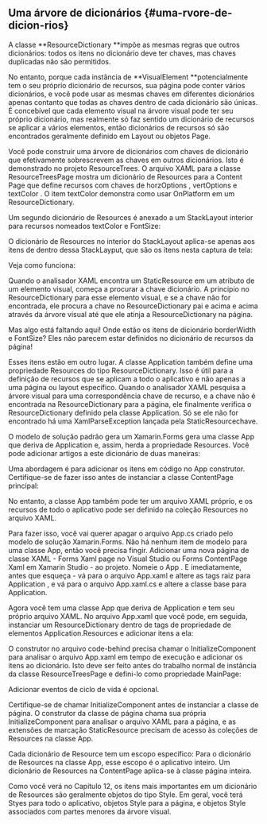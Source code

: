 ## Uma árvore de dicionários {#uma-rvore-de-dicion-rios}

A classe **ResourceDictionary **impõe as mesmas regras que outros dicionários: todos os itens no dicionário deve ter chaves, mas chaves duplicadas não são permitidos.

No entanto, porque cada instância de **VisualElement **potencialmente tem o seu próprio dicionário de recursos, sua página pode conter vários dicionários, e você pode usar as mesmas chaves em diferentes dicionários apenas contanto que todas as chaves dentro de cada dicionário são únicas. É concebível que cada elemento visual na árvore visual pode ter seu próprio dicionário, mas realmente só faz sentido um dicionário de recursos se aplicar a vários elementos, então dicionários de recursos só são encontrados geralmente definido em Layout ou objetos Page.

Você pode construir uma árvore de dicionários com chaves de dicionário que efetivamente sobrescrevem as chaves em outros dicionários. Isto é demonstrado no projeto ResourceTrees. O arquivo XAML para a classe ResourceTreesPage mostra um dicionário de Resources para a Content Page que define recursos com chaves de horzOptions , vertOptions e textColor . O item textColor demonstra como usar OnPlatform em um ResourceDictionary.

Um segundo dicionário de Resources é anexado a um StackLayout interior para recursos nomeados textColor e FontSize:

O dicionário de Resources no interior do StackLayout aplica-se apenas aos itens de dentro dessa StackLayput, que são os itens nesta captura de tela:

Veja como funciona:

Quando o analisador XAML encontra um StaticResource em um atributo de um elemento visual, começa a procurar a chave dicionário. A principio no ResourceDictionary para esse elemento visual, e se a chave não for encontrada, ele procura a chave no ResourceDictionary pai e acima e acima através da árvore visual até que ele atinja a ResourceDictionary na página.

Mas algo está faltando aqui! Onde estão os itens de dicionário borderWidth e FontSize? Eles não parecem estar definidos no dicionário de recursos da página!

Esses itens estão em outro lugar. A classe Application também define uma propriedade Resources do tipo ResourceDictionary. Isso é útil para a definição de recursos que se aplicam a todo o aplicativo e não apenas a uma página ou layout específico. Quando o analisador XAML pesquisa a árvore visual para uma correspondência chave de recurso, e a chave não é encontrada na ResourceDictionary para a página, ele finalmente verifica o ResourceDictionary definido pela classe Application. Só se ele não for encontrado há uma XamlParseException lançada pela StaticResourcechave.

O modelo de solução padrão gera um Xamarin.Forms gera uma classe App que deriva de Application e, assim, herda a propriedade Resources. Você pode adicionar artigos a este dicionário de duas maneiras:

Uma abordagem é para adicionar os itens em código no App construtor. Certifique-se de fazer isso antes de instanciar a classe ContentPage principal:

No entanto, a classe App também pode ter um arquivo XAML próprio, e os recursos de todo o aplicativo pode ser definido na coleção Resources no arquivo XAML.

Para fazer isso, você vai querer apagar o arquivo App.cs criado pelo modelo de solução Xamarin.Forms. Não há nenhum item de modelo para uma classe App, então você precisa fingir. Adicionar uma nova página de classe XAML - Forms Xaml page no Visual Studio ou Forms ContentPage Xaml em Xamarin Studio - ao projeto. Nomeie o App . E imediatamente, antes que esqueça - vá para o arquivo App.xaml e altere as tags raiz para Application , e vá para o arquivo App.xaml.cs e altere a classe base para Application.

Agora você tem uma classe App que deriva de Application e tem seu próprio arquivo XAML. No arquivo App.xaml que você pode, em seguida, instanciar um ResourceDictionary dentro de tags de propriedade de elementos Application.Resources e adicionar itens a ela:

O construtor no arquivo code-behind precisa chamar o InitializeComponent para analisar o arquivo App.xaml em tempo de execução e adicionar os itens ao dicionário. Isto deve ser feito antes do trabalho normal de instância da classe ResourceTreesPage e defini-lo como propriedade MainPage:

Adicionar eventos de ciclo de vida é opcional.

Certifique-se de chamar InitializeComponent antes de instanciar a classe de página. O construtor da classe de página chama sua própria InitializeComponent para analisar o arquivo XAML para a página, e as extensões de marcação StaticResource precisam de acesso às coleções de Resources na classe App.

Cada dicionário de Resource tem um escopo específico: Para o dicionário de Resources na classe App, esse escopo é o aplicativo inteiro. Um dicionário de Resources na ContentPage aplica-se à classe página inteira.

Como você verá no Capítulo 12, os itens mais importantes em um dicionário de Resources são geralmente objetos do tipo Style. Em geral, você terá Styes para todo o aplicativo, objetos Style para a página, e objetos Style associados com partes menores da árvore visual.

